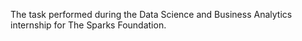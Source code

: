 The task performed during the Data Science and Business Analytics internship for The Sparks Foundation.

